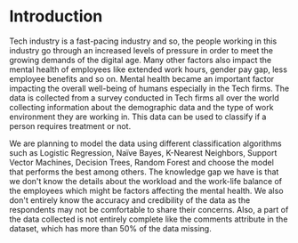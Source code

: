# Introduction
Tech industry is a fast-pacing industry and so, the people working in this industry go through an increased levels of pressure in order to meet the growing demands of the digital age. Many other factors also impact the mental health of employees like extended work hours, gender pay gap, less employee benefits and so on. Mental health became an important factor impacting the overall well-being of humans especially in the Tech firms. 
The data is collected from a survey conducted in Tech firms all over the world collecting information about the demographic data and the type of work environment they are working in. This data can be used to classify if a person requires treatment or not. 


We are planning to model the data using different classification algorithms such as Logistic Regression, Naïve Bayes, K-Nearest Neighbors, Support Vector Machines, Decision Trees, Random Forest and choose the model that performs the best among others. 
The knowledge gap we have is that we don't know the details about the workload and the work-life balance of the employees which might be factors affecting the mental health. We also don't entirely know the accuracy and credibility of the data as the respondents may not be comfortable to share their concerns. Also, a part of the data collected is not entirely complete like the comments attribute in the dataset, which has more than 50% of the data missing.
